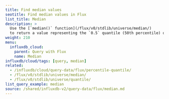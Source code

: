 ```yaml
---
title: Find median values
seotitle: Find median values in Flux
list_title: Median
description: >
  Use the [`median()` function](/flux/v0/stdlib/universe/median/)
  to return a value representing the `0.5` quantile (50th percentile) or median of input data.
weight: 210
menu:
  influxdb_cloud:
    parent: Query with Flux
    name: Median
influxdb/cloud/tags: [query, median]
related:
  - /influxdb/cloud/query-data/flux/percentile-quantile/
  - /flux/v0/stdlib/universe/median/
  - /flux/v0/stdlib/universe/quantile/
list_query_example: median
source: /shared/influxdb-v2/query-data/flux/median.md
---
```


<!-- The content of this file is at 
// SOURCE content/shared/influxdb-v2/query-data/flux/median.md-->